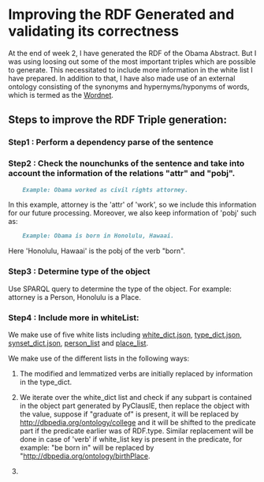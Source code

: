 # Improving the RDF Generated and validating its correctness

At the end of week 2, I have generated the RDF of the Obama Abstract. But I was using loosing out some of the most important triples which are possible to generate. This necessitated to include more information in the white list I have prepared. In addition to that, I have also made use of an external ontology consisting of the synonyms and hypernyms/hyponyms of words, which is termed as the [Wordnet](https://wordnet.princeton.edu/).

## Steps to improve the RDF Triple generation:

### Step1 : Perform a dependency parse of the sentence

### Step2 : Check the nounchunks of the sentence and take into account the information of the relations "attr" and "pobj".


```markdown
    Example: Obama worked as civil rights attorney.
```

In this example, attorney is the 'attr' of 'work', so we include this information for our future processing. Moreover, we also keep information of 'pobj' such as:

```markdown
    Example: Obama is born in Honolulu, Hawaai.
```

Here 'Honolulu, Hawaai' is the pobj of the verb "born".

### Step3 : Determine type of the object

Use SPARQL query to determine the type of the object. For example: attorney is a Person, Honolulu is a Place.

### Step4 : Include more in whiteList:

We make use of five white lists including [white_dict.json](https://github.com/Ishani-Mondal/GSOC2020/blob/master/input_data/white_dict.json), [type_dict.json](https://github.com/Ishani-Mondal/GSOC2020/blob/master/input_data/type_dict.json), [synset_dict.json](https://github.com/Ishani-Mondal/GSOC2020/blob/master/input_data/synset_dict.json), [person_list](https://github.com/Ishani-Mondal/GSOC2020/blob/master/input_data/person_list.txt) and [place_list](https://github.com/Ishani-Mondal/GSOC2020/blob/master/input_data/place_list.txt).

We make use of the different lists in the following ways:

1. The modified and lemmatized verbs are initially replaced by information in the type_dict.

2. We iterate over the white_dict list and check if any subpart is contained in the object part generated by PyClausIE, then replace the object with the value, suppose if "graduate of" is present, it will be replaced by http://dbpedia.org/ontology/college and it will be shifted to the predicate part if the predicate earlier was of RDF.type. Similar replacement will be done in case of 'verb' if white_list key is present in the predicate, for example: "be born in" will be replaced by "http://dbpedia.org/ontology/birthPlace.

3. 

